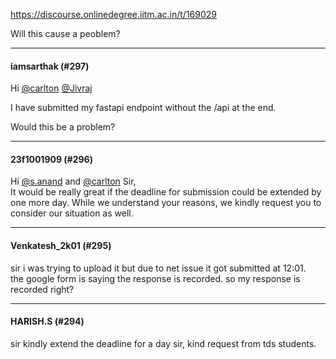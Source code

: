 https://discourse.onlinedegree.iitm.ac.in/t/169029

Will this cause a peoblem?</p><hr>

<h4>iamsarthak (#297)</h4>
<p>Hi <a class="mention" href="/u/carlton">@carlton</a> <a class="mention" href="/u/jivraj">@Jivraj</a></p>
<p>I have submitted my fastapi endpoint without the /api at the end.</p>
<p>Would this be a problem?</p><hr>

<h4>23f1001909 (#296)</h4>
<p>Hi <a class="mention" href="/u/s.anand">@s.anand</a> and <a class="mention" href="/u/carlton">@carlton</a> Sir,<br/>
It would be really great if the deadline for submission could be extended by one more day. While we understand your reasons, we kindly request you to consider our situation as well.</p><hr>

<h4>Venkatesh_2k01 (#295)</h4>
<p>sir i was trying to upload it but due to net issue it got submitted at 12:01.<br/>
the google form is saying the response is recorded. so  my response is recorded right?</p><hr>

<h4>HARISH.S (#294)</h4>
<p>sir kindly extend the deadline for a day sir, kind request from tds students.